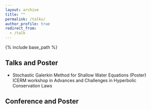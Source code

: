 ```yaml
---
layout: archive
title: ""
permalink: /talks/
author_profile: true
redirect_from:
  - /talk
---
```


{% include base_path %}

## Talks and Poster
* Stochastic Galerkin Method for Shallow Water Equations (Poster)<br/>
  ICERM workshop in Advances and Challenges in Hyperbolic Conservation Laws


## Conference and Poster

